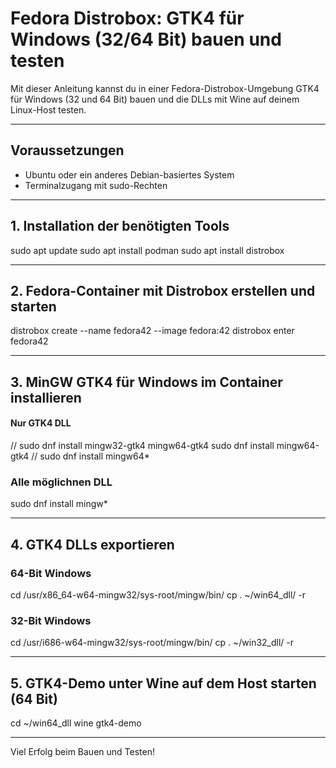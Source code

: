 # Fedora Distrobox: GTK4 für Windows (32/64 Bit) bauen und testen

Mit dieser Anleitung kannst du in einer Fedora-Distrobox-Umgebung GTK4 für Windows (32 und 64 Bit) bauen und die DLLs mit Wine auf deinem Linux-Host testen.

---

## Voraussetzungen

- Ubuntu oder ein anderes Debian-basiertes System
- Terminalzugang mit sudo-Rechten

---

## 1. Installation der benötigten Tools

sudo apt update
sudo apt install podman
sudo apt install distrobox

---

## 2. Fedora-Container mit Distrobox erstellen und starten

distrobox create --name fedora42 --image fedora:42
distrobox enter fedora42

---

## 3. MinGW GTK4 für Windows im Container installieren

#### Nur GTK4 DLL
// sudo dnf install mingw32-gtk4 mingw64-gtk4
sudo dnf install mingw64-gtk4
// sudo dnf install mingw64*

### Alle möglichnen DLL  
sudo dnf install mingw*

---

## 4. GTK4 DLLs exportieren

### 64-Bit Windows

cd /usr/x86_64-w64-mingw32/sys-root/mingw/bin/
cp . ~/win64_dll/ -r

### 32-Bit Windows

cd /usr/i686-w64-mingw32/sys-root/mingw/bin/
cp . ~/win32_dll/ -r

---

## 5. GTK4-Demo unter Wine auf dem Host starten (64 Bit)

cd ~/win64_dll
wine gtk4-demo

---


Viel Erfolg beim Bauen und Testen!

